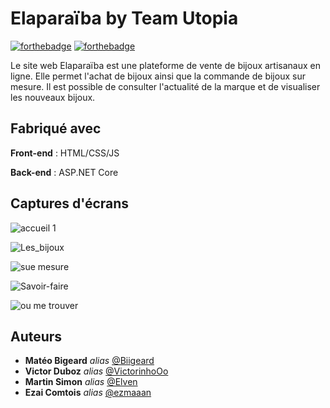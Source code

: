 # Elaparaïba by Team Utopia

[![forthebadge](https://forthebadge.com/images/badges/built-with-love.svg)](https://forthebadge.com)
[![forthebadge](https://forthebadge.com/images/badges/for-you.svg)](https://forthebadge.com)


Le site web Elaparaïba est une plateforme de vente de bijoux artisanaux en ligne. Elle permet l'achat de bijoux ainsi que la commande de bijoux sur mesure. Il est possible de consulter l'actualité de la marque et de visualiser les nouveaux bijoux.


## Fabriqué avec

**Front-end** : HTML/CSS/JS

**Back-end** : ASP.NET Core 


## Captures d'écrans
![accueil 1](https://github.com/dept-info-iut-dijon/C2_Elaparaiba_SAE3/assets/116215966/c75a755a-b336-4e00-b63e-3690332ace28)

![Les_bijoux](https://github.com/dept-info-iut-dijon/C2_Elaparaiba_SAE3/assets/116215966/57f2dda9-981b-4a95-a5d7-2cb13002149f)

![sue mesure](https://github.com/dept-info-iut-dijon/C2_Elaparaiba_SAE3/assets/116215966/16e7492e-bd1a-412a-bc62-12b1aa762891)

![Savoir-faire](https://github.com/dept-info-iut-dijon/C2_Elaparaiba_SAE3/assets/116215966/887eef95-fa67-4d9b-a29d-52a6bdecd7b3)

![ou me trouver](https://github.com/dept-info-iut-dijon/C2_Elaparaiba_SAE3/assets/116215966/bbaa648f-1f93-4bfc-94dc-6c79e84cabf9)




## Auteurs

* **Matéo Bigeard** _alias_ [@Biigeard](https://github.com/Mbigeard06)
* **Victor Duboz** _alias_ [@VictorinhoOo](https://github.com/victorinhoOo)
* **Martin Simon** _alias_ [@Elven](https://github.com/ms292435)
* **Ezai Comtois** _alias_ [@ezmaaan](https://github.com/tpiut212)




